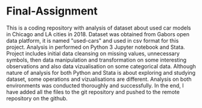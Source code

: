 # Final-Assignment

This is a coding repository with analysis of dataset about used car models in Chicago and LA cities in 2018. Dataset was obtained from Gabors open data platform, it is named "used-cars" and used in csv format for this project. Analysis in performed on Python 3 Jupyter notebook and Stata. Project includes initial data cleansing on missing values, unnecessary symbols, then data manipulation and transformation on some interesting observations and also data vizualisation on some categorical data. Although nature of analysis for both Python and Stata is about exploring and studying dataset, some operations and vizualisations are different. Analysis on both environments was conducted thoroughly and successfully. In the end, I have added all the files to the git repository and pushed to the remote repository on the github.
